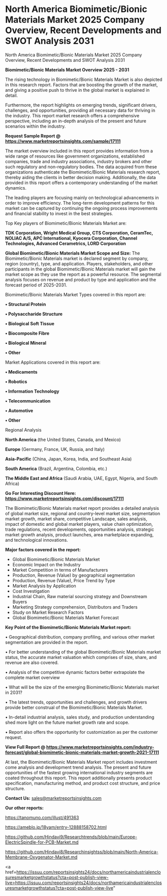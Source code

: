 # North America Biomimetic/Bionic Materials Market 2025 Company Overview, Recent Developments and SWOT Analysis 2031
North America Biomimetic/Bionic Materials Market 2025 Company Overview, Recent Developments and SWOT Analysis 2031

<Strong> Biomimetic/Bionic Materials Market Overview 2025 - 2031</strong>

The rising technology in Biomimetic/Bionic Materials Market is also depicted in this research report. Factors that are boosting the growth of the market, and giving a positive push to thrive in the global market is explained in detail.

Furthermore, the report highlights on emerging trends, significant drivers, challenges, and opportunities, providing all necessary data for thriving in the industry. This report market research offers a comprehensive perspective, including an in-depth analysis of the present and future scenarios within the industry.

<strong>Request Sample Report @ <a href=https://www.marketreportsinsights.com/sample/17111>https://www.marketreportsinsights.com/sample/17111</a></strong>

The market overview included in this report provides information from a wide range of resources like government organizations, established companies, trade and industry associations, industry brokers and other such regulatory and non-regulatory bodies. The data acquired from these organizations authenticate the Biomimetic/Bionic Materials research report, thereby aiding the clients in better decision making. Additionally, the data provided in this report offers a contemporary understanding of the market dynamics.

The leading players are focusing mainly on technological advancements in order to improve efficiency. The long-term development patterns for this market can be captured by continuing the ongoing process improvements and financial stability to invest in the best strategies.

Top Key players of Biomimetic/Bionic Materials Market are:

<strong>TDK Corporation, Wright Medical Group, CTS Corporation, CeramTec, NOLIAC A/S, APC International, Kyocera Corporation, Channel Technologies, Advanced Cerametrics, LORD Corporation</strong>

<strong><b>Global Biomimetic/Bionic Materials Market Scope and Size:</b></strong>
The Biomimetic/Bionic Materials market is declared segment by company, region (country), type, and application. Players, stakeholders, and other participants in the global Biomimetic/Bionic Materials market will gain the market scope as they use the report as a powerful resource. The segmental analysis focuses on revenue and product by type and application and the forecast period of 2025-2031.

Biomimetic/Bionic Materials Market Types covered in this report are:

<strong>• Structural Protein

• Polysaccharide Structure

• Biological Soft Tissue

• Biocomposite Fibre

• Biological Mineral

• Other</strong>

Market Applications covered in this report are:

<strong>• Medicaments

• Robotics

• Information Technology

• Telecommunication

• Automotive

• Other</strong> 

Regional Analysis

<strong>North America</strong> (the United States, Canada, and Mexico)

<strong>Europe</strong> (Germany, France, UK, Russia, and Italy)

<strong>Asia-Pacific</strong> (China, Japan, Korea, India, and Southeast Asia)

<strong>South America</strong> (Brazil, Argentina, Colombia, etc.)

<strong>The Middle East and Africa</strong> (Saudi Arabia, UAE, Egypt, Nigeria, and South Africa)

<strong>Go For Interesting Discount Here: <a href=https://www.marketreportsinsights.com/discount/17111>https://www.marketreportsinsights.com/discount/17111</a></strong>

The Biomimetic/Bionic Materials market report provides a detailed analysis of global market size, regional and country-level market size, segmentation market growth, market share, competitive Landscape, sales analysis, impact of domestic and global market players, value chain optimization, trade regulations, recent developments, opportunities analysis, strategic market growth analysis, product launches, area marketplace expanding, and technological innovations.

<strong><b>Major factors covered in the report:</b></strong>
<ul>
  <li>Global Biomimetic/Bionic Materials Market </li>
  <li>Economic Impact on the Industry</li>
  <li>Market Competition in terms of Manufacturers</li>
  <li>Production, Revenue (Value) by geographical segmentation</li>
  <li>Production, Revenue (Value), Price Trend by Type</li>
  <li>Market Analysis by Application</li>
  <li>Cost Investigation</li>
  <li>Industrial Chain, Raw material sourcing strategy and Downstream Buyers</li>
  <li>Marketing Strategy comprehension, Distributors and Traders</li>
  <li>Study on Market Research Factors</li>
  <li>Global Biomimetic/Bionic Materials Market Forecast</li>
</ul>

<strong><b>Key Point of the Biomimetic/Bionic Materials Market report:</b></strong>

• Geographical distribution, company profiling, and various other market segmentation are provided in the report.

• For better understanding of the global Biomimetic/Bionic Materials market status, the accurate market valuation which comprises of size, share, and revenue are also covered.

• Analysis of the competitive dynamic factors better extrapolate the complete market overview

• What will be the size of the emerging Biomimetic/Bionic Materials market in 2031?

• The latest trends, opportunities and challenges, and growth drivers provide better construal of the Biomimetic/Bionic Materials Market.

• In-detail industrial analysis, sales study, and production understanding shed more light on the future market growth rate and scope.

• Report also offers the opportunity for customization as per the customer request.

<strong><b>View Full Report @ <a href=https://www.marketreportsinsights.com/industry-forecast/global-biomimetic-bionic-materials-market-growth-2021-17111>https://www.marketreportsinsights.com/industry-forecast/global-biomimetic-bionic-materials-market-growth-2021-17111</a></b></strong>


At last, the Biomimetic/Bionic Materials Market report includes investment come analysis and development trend analysis. The present and future opportunities of the fastest growing international industry segments are coated throughout this report. This report additionally presents product specification, manufacturing method, and product cost structure, and price structure.

<strong>Contact Us:</strong>
sales@marketreportsinsights.com

<strong>Our other reports:</strong>

<a href=https://tanomuno.com/illust/491363>https://tanomuno.com/illust/491363</a>

<a href=https://ameblo.jp/18yam/entry-12888158702.html>https://ameblo.jp/18yam/entry-12888158702.html</a>

<a href=https://github.com/Hindavi9/Researchtrends/blob/main/Europe-ElectricSpindle-for-PCB-Market.md>https://github.com/Hindavi9/Researchtrends/blob/main/Europe-ElectricSpindle-for-PCB-Market.md</a>

<a href=https://github.com/Hindavi8/Researchinsightss/blob/main/North-America-Membrane-Oxygenator-Market.md>https://github.com/Hindavi8/Researchinsightss/blob/main/North-America-Membrane-Oxygenator-Market.md</a>

<a href=https://issuu.com/reportsinsights24/docs/northamericaindustrialenclosuresmarketgrowthstatus?cta=post-publish-view-live>https://issuu.com/reportsinsights24/docs/northamericaindustrialenclosuresmarketgrowthstatus?cta=post-publish-view-live</a>"
